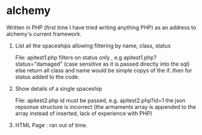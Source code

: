 # alchemy

Written in PHP (first time I have tried writing anything PHP) as an address to alchemy's current framework.

1) List all the spaceships allowing filtering by name, class, status

     File: apitest1.php 
           filters on status only , e.g apitest1.php?status="damaged" (case sensitive as it is passed directly into the sql) else return all
           class and name would be simple copys of the if..then for status added to the code.
           
           
2) Show details of a single spaceship
     
     File: apitest2.php
           id must be passed, e.g. apitest2.php?id=1
           the json repsonse structure is incorrect (the armaments array is appended to the array instead of inserted, lack of experience with PHP)
           
           
3) HTML Page : ran out of time.
